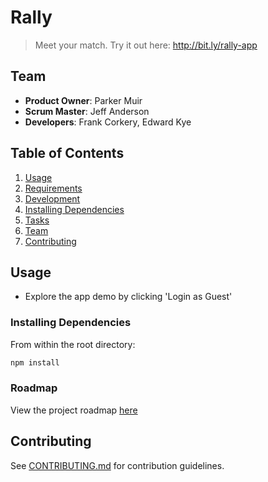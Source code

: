 # Rally
> Meet your match.
Try it out here: http://bit.ly/rally-app

## Team

  - __Product Owner__: Parker Muir
  - __Scrum Master__: Jeff Anderson
  - __Developers__: Frank Corkery, Edward Kye

## Table of Contents

1. [Usage](#Usage)
1. [Requirements](#requirements)
1. [Development](#development)
  1. [Installing Dependencies](#installing-dependencies)
  1. [Tasks](#tasks)
1. [Team](#team)
1. [Contributing](#contributing)

## Usage

- Explore the app demo by clicking 'Login as Guest'

### Installing Dependencies

From within the root directory:

```sh
npm install
```

### Roadmap

View the project roadmap [here](https://github.com/TeamGaiman/thesis/issues)

## Contributing

See [CONTRIBUTING.md](CONTRIBUTING.md) for contribution guidelines.
